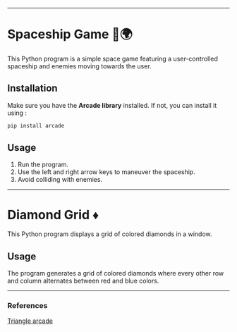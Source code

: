 

---

# Spaceship Game 🚀🌍

This Python program is a simple space game featuring a user-controlled spaceship and enemies moving towards the user.

## Installation

Make sure you have the **Arcade library** installed. If not, you can install it using :

```bash
pip install arcade
```

## Usage

1. Run the program.
2. Use the left and right arrow keys to maneuver the spaceship.
3. Avoid colliding with enemies.



---

# Diamond Grid ♦️ 

This Python program displays a grid of colored diamonds in a window.

## Usage

The program generates a grid of colored diamonds where every other row and column alternates between red and blue colors.



---
### References

 [Triangle arcade](https://api.arcade.academy/en/latest/examples/nested_loops_bottom_left_triangle.html#nested-loops-bottom-left-triangle)

